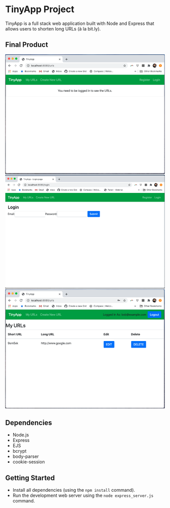 # TinyApp Project

TinyApp is a full stack web application built with Node and Express that allows users to shorten long URLs (à la bit.ly).

## Final Product

!["TinyApp URLs Page"](https://github.com/dbcolturato/tinyapp/blob/master/docs/urls-page.png?raw=true)
!["TinyApp Login Page"](https://github.com/dbcolturato/tinyapp/blob/master/docs/login-page.png?raw=true)
!["TinyApp Logout Page"](https://github.com/dbcolturato/tinyapp/blob/master/docs/urls-logout.png?raw=true)

## Dependencies

- Node.js
- Express
- EJS
- bcrypt
- body-parser
- cookie-session

## Getting Started

- Install all dependencies (using the `npm install` command).
- Run the development web server using the `node express_server.js` command.

